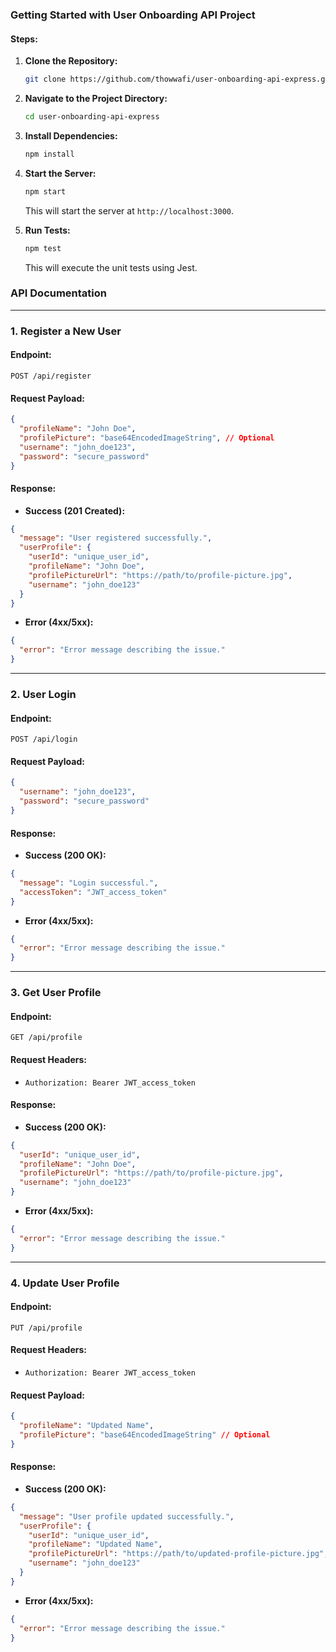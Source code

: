 ### Getting Started with User Onboarding API Project
#### Steps:

1. **Clone the Repository:**

   ```bash
   git clone https://github.com/thowwafi/user-onboarding-api-express.git
   ```

2. **Navigate to the Project Directory:**

   ```bash
   cd user-onboarding-api-express
   ```

3. **Install Dependencies:**

   ```bash
   npm install
   ```

4. **Start the Server:**

   ```bash
   npm start
   ```

   This will start the server at `http://localhost:3000`.

5. **Run Tests:**

   ```bash
   npm test
   ```

   This will execute the unit tests using Jest.


### API Documentation

---

### 1. **Register a New User**

#### Endpoint:

```
POST /api/register
```

#### Request Payload:

```json
{
  "profileName": "John Doe",
  "profilePicture": "base64EncodedImageString", // Optional
  "username": "john_doe123",
  "password": "secure_password"
}
```

#### Response:

- **Success (201 Created):**

```json
{
  "message": "User registered successfully.",
  "userProfile": {
    "userId": "unique_user_id",
    "profileName": "John Doe",
    "profilePictureUrl": "https://path/to/profile-picture.jpg",
    "username": "john_doe123"
  }
}
```

- **Error (4xx/5xx):**

```json
{
  "error": "Error message describing the issue."
}
```

---

### 2. **User Login**

#### Endpoint:

```
POST /api/login
```

#### Request Payload:

```json
{
  "username": "john_doe123",
  "password": "secure_password"
}
```

#### Response:

- **Success (200 OK):**

```json
{
  "message": "Login successful.",
  "accessToken": "JWT_access_token"
}
```

- **Error (4xx/5xx):**

```json
{
  "error": "Error message describing the issue."
}
```

---

### 3. **Get User Profile**

#### Endpoint:

```
GET /api/profile
```

#### Request Headers:

- `Authorization: Bearer JWT_access_token`

#### Response:

- **Success (200 OK):**

```json
{
  "userId": "unique_user_id",
  "profileName": "John Doe",
  "profilePictureUrl": "https://path/to/profile-picture.jpg",
  "username": "john_doe123"
}
```

- **Error (4xx/5xx):**

```json
{
  "error": "Error message describing the issue."
}
```

---

### 4. **Update User Profile**

#### Endpoint:

```
PUT /api/profile
```

#### Request Headers:

- `Authorization: Bearer JWT_access_token`

#### Request Payload:

```json
{
  "profileName": "Updated Name",
  "profilePicture": "base64EncodedImageString" // Optional
}
```

#### Response:

- **Success (200 OK):**

```json
{
  "message": "User profile updated successfully.",
  "userProfile": {
    "userId": "unique_user_id",
    "profileName": "Updated Name",
    "profilePictureUrl": "https://path/to/updated-profile-picture.jpg",
    "username": "john_doe123"
  }
}
```

- **Error (4xx/5xx):**

```json
{
  "error": "Error message describing the issue."
}
```